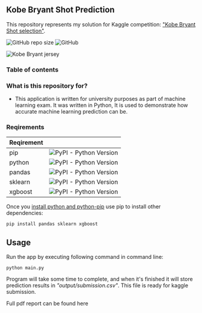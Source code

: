 

## Kobe Bryant Shot Prediction
This repository represents my solution for Kaggle competition: ["Kobe Bryant Shot selection"](https://www.kaggle.com/xvivancos/kobe-bryant-shot-selection). 

![GitHub repo size](https://img.shields.io/github/repo-size/milanbojovic/kaggle-kobe-bryant-shot-selection) ![GitHub](https://img.shields.io/github/license/milanbojovic/kaggle-kobe-bryant-shot-selection)



![Kobe Bryant jersey](https://storage.googleapis.com/kaggle-competitions/kaggle/5185/logos/front_page.png) 

### Table of contents


### What is this repository for? 

 - This application is written for university purposes as part of machine learning exam. It was written in Python, It is used to demonstrate how accurate machine learning prediction can be. 
  
  ### Reqirements
|Reqirement||
|--|--|
|pip|![PyPI - Python Version](https://img.shields.io/badge/python-pip-blue)|
|python|![PyPI - Python Version](https://img.shields.io/pypi/pyversions/3)|
|pandas|![PyPI - Python Version](https://img.shields.io/badge/python-pandas-blue)|
|sklearn|![PyPI - Python Version](https://img.shields.io/badge/python-sklearn-blue)|
|xgboost|![PyPI - Python Version](https://img.shields.io/badge/python-xgboost-blue)|

Once you [install python and python-pip](https://www.makeuseof.com/tag/install-pip-for-python/) use pip to install other dependencies: 

    pip install pandas sklearn xgboost

## Usage
Run the app by executing following command in command line:

    python main.py

Program will take some time to complete, and when it's finished it will store prediction results in *"output/submission.csv"*. This file is ready for kaggle submission. 

Full pdf report can be found here
<!--stackedit_data:
eyJoaXN0b3J5IjpbODMzODMzOTQ0LC0xNzExNzkxNzM1LC0yMD
YwMTYxMDQ1LC0xNTQ0MDIwNjE0LC0yMTU4ODM5NzQsLTM1MTc2
NjA2NywtNDcwMzY1Mjg3LC0xMjU2NzU5OTIsLTEzMDM3NzU1NT
IsLTE0NTU2NjYwOTgsMTYwMTU4NDAwMywzMjU5ODk3MywzNTIx
OTQzMzMsLTExNzc2ODIxMTldfQ==
-->